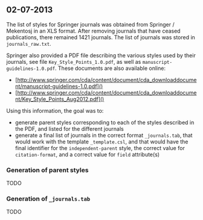 ## 02-07-2013

The list of styles for Springer journals was obtained from Springer / Mekentosj in an XLS format. After removing journals that have ceased publications, there remained 1421 journals. The list of journals was stored in `journals_raw.txt`.

Springer also provided a PDF file describing the various styles used by their journals, see file `Key_Style_Points_1.0.pdf`, as well as `manuscript-guidelines-1.0.pdf`. These documents are also available online:

- [http://www.springer.com/cda/content/document/cda_downloaddocument/manuscript-guidelines-1.0.pdf]()
- [http://www.springer.com/cda/content/document/cda_downloaddocument/Key_Style_Points_Aug2012.pdf]()

Using this information, the goal was to:

- generate parent styles corresponding to each of the styles described in the PDF, and listed for the different journals
- generate a final list of journals in the correct format `_journals.tab`, that would work with the template `_template.csl`, and that would have the final identifier for the `independent-parent` style, the correct value for `citation-format`, and a correct value for `field` attribute(s)


### Generation of parent styles

TODO

### Generation of `_journals.tab`

TODO